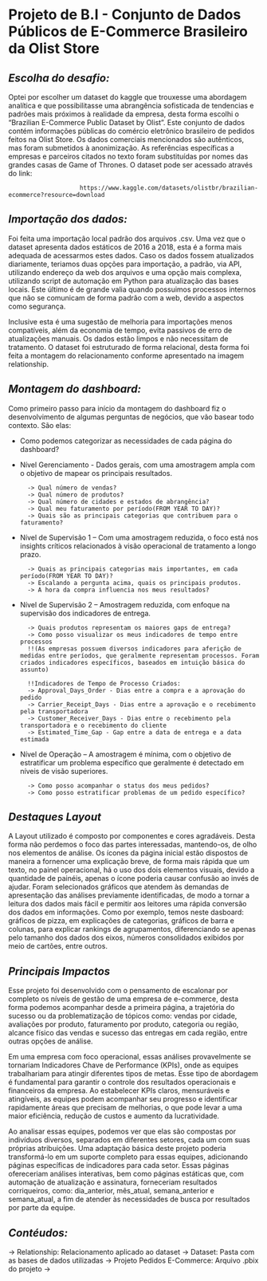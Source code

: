 # Projeto de B.I - Conjunto de Dados Públicos de E-Commerce Brasileiro da Olist Store
                  
## _Escolha do desafio:_

Optei por escolher um dataset do kaggle que trouxesse uma abordagem analítica e que possibilitasse uma abrangência sofisticada de tendencias e padrões mais próximos à realidade da empresa, desta forma escolhi o “Brazilian E-Commerce Public Dataset by Olist”. Este conjunto de dados contém informações públicas do comércio eletrônico brasileiro de pedidos feitos na Olist Store.
Os dados comerciais mencionados são autênticos, mas foram submetidos à anonimização. As referências específicas a empresas e parceiros citados no texto foram substituídas por nomes das grandes casas de Game of Thrones. O dataset pode ser acessado através do link: 

                 		https://www.kaggle.com/datasets/olistbr/brazilian-ecommerce?resource=download
                        
## _Importação dos dados:_

Foi feita uma importação local padrão dos arquivos .csv. Uma vez que o dataset apresenta dados estáticos de 2016 a 2018, esta é a forma mais adequada de acessarmos estes dados. Caso os dados fossem atualizados diariamente, teriamos duas opções para importação, a padrão, via API, utilizando endereço da web dos arquivos e uma opção mais complexa, utilizando script de automação em Python para atualização das bases locais. Este último é de grande valia quando possuimos processos internos que não se comunicam de forma padrão com a web, devido a aspectos como segurança. 

Inclusive esta é uma sugestão de melhoria para importações menos compatíveis, além da economia de tempo, evita passivos de erro de atualizações manuais.
Os dados estão limpos e não necessitam de tratamento. O dataset foi estruturado de forma relacional, desta forma foi feita a montagem do relacionamento conforme apresentado na imagem relationship.

## _Montagem do dashboard:_

Como primeiro passo para início da montagem do dashboard fiz o desenvolvimento de algumas perguntas de negócios, que vão basear todo contexto. São elas:

- Como podemos categorizar as necessidades de cada página do dashboard?
- Nível Gerenciamento - Dados gerais, com uma amostragem ampla com o objetivo de mapear os principais resultados.   

        -> Qual número de vendas?
        -> Qual número de produtos?
        -> Qual número de cidades e estados de abrangência?
        -> Qual meu faturamento por período(FROM YEAR TO DAY)?
        -> Quais são as principais categorias que contribuem para o faturamento?
        
- Nível de Supervisão 1 – Com uma amostragem reduzida, o foco está nos insights críticos relacionados à visão operacional de tratamento a longo prazo.

        -> Quais as principais categorias mais importantes, em cada período(FROM YEAR TO DAY)?
        -> Escalando a pergunta acima, quais os principais produtos.
        -> A hora da compra influencia nos meus resultados?
        
- Nível de Supervisão 2 – Amostragem reduzida, com enfoque na supervisão dos indicadores de entrega.

        -> Quais produtos representam os maiores gaps de entrega?
        -> Como posso visualizar os meus indicadores de tempo entre processos
        !!(As empresas possuem diversos indicadores para aferição de medidas entre períodos, que geralmente representam processos. Foram criados indicadores específicos, baseados em intuição básica do assunto)
    
        !!Indicadores de Tempo de Processo Criados:
        -> Approval_Days_Order - Dias entre a compra e a aprovação do pedido
        -> Carrier_Receipt_Days - Dias entre a aprovação e o recebimento pela transportadora
        -> Customer_Receiver_Days - Dias entre o recebimento pela transportadora e o recebimento do cliente
        -> Estimated_Time_Gap - Gap entre a data de entrega e a data estimada
        
- Nível de Operação – A amostragem é mínima, com o objetivo de estratificar um problema específico que geralmente é detectado em níveis de visão superiores.

        -> Como posso acompanhar o status dos meus pedidos?
        -> Como posso estratificar problemas de um pedido específico?

## _Destaques Layout_

A Layout utilizado é composto por componentes e cores agradáveis. Desta forma não perdemos o foco das partes interessadas, mantendo-os, de olho nos elementos de análise. Os ícones da página inicial estão dispostos de maneira a fornencer uma explicação breve, de forma mais rápida que um texto, no painel operacional, há o uso dos dois elementos visuais, devido a quantidade de painéis, apenas o ícone poderia causar confusão ao invés de ajudar.
Foram selecionados gráficos que atendem às demandas de apresentação das análises previamente identificadas, de modo a tornar a leitura dos dados mais fácil e permitir aos leitores uma rápida conversão dos dados em informações. Como por exemplo, temos neste dasboard: gráficos de pizza, em explicações de categorias, gráficos de barra e colunas, para explicar rankings de agrupamentos, diferenciando se apenas pelo tamanho dos dados dos eixos, números consolidados exibidos por meio de cartões, entre outros.

## _Principais Impactos_

Esse projeto foi desenvolvido com o pensamento de escalonar por completo os níveis de gestão de uma empresa de e-commerce, desta forma podemos acompanhar desde a primeira página, a trajetória do sucesso ou da problematização de tópicos como: vendas por cidade, avaliações por produto, faturamento por produto, categoria ou região, alcance físico das vendas e sucesso das entregas em cada região, entre outras opções de análise.

Em uma empresa com foco operacional, essas análises provavelmente se tornariam Indicadores Chave de Performance (KPIs), onde as equipes trabalhariam para atingir diferentes tipos de metas. Esse tipo de abordagem é fundamental para garantir o controle dos resultados operacionais e financeiros da empresa. Ao estabelecer KPIs claros, mensuráveis e atingíveis, as equipes podem acompanhar seu progresso e identificar rapidamente áreas que precisam de melhorias, o que pode levar a uma maior eficiência, redução de custos e aumento da lucratividade.

Ao analisar essas equipes, podemos ver que elas são compostas por indivíduos diversos, separados em diferentes setores, cada um com suas próprias atribuições. Uma adaptação básica deste projeto poderia transformá-lo em um suporte completo para essas equipes, adicionando páginas específicas de indicadores para cada setor. Essas páginas ofereceriam análises interativas, bem como páginas estáticas que, com automação de atualização e assinatura, forneceriam resultados corriqueiros, como: dia_anterior, mês_atual, semana_anterior e semana_atual, a fim de atender às necessidades de busca por resultados por parte da equipe.

## _Contéudos:_

-> Relationship: Relacionamento aplicado ao dataset
-> Dataset: Pasta com as bases de dados utilizadas
-> Projeto Pedidos E-Commerce: Arquivo .pbix do projeto
-> 
